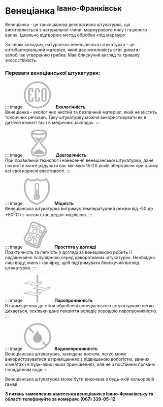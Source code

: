 # Венеціанка <sup>Івано-Франківськ</sup>

Венеціанка - це тонкошарова декоративна штукатурка, що виготовляється з натуральної глини, мармурового
пилу і гашеного вапна. Ідеально відтворює метод обробки «під мармур».

За своїм складом, натуральна венеціанська штукатурка – це антибактеріальний матеріал, який дає можливість
стіні дихати і запобігає утворенню грибка. Має блискучий вигляд та тривалу зносостійкість.

### Переваги венеціанської штукатурки:

::: image
![](/img/2.png) **Екологічність**\
Венеціанка - екологічно чистий та безпечний матеріал, який не містить токсичних речовин. Таку штукатурку можна
використовувати як в дитячій кімнаті так і в медичних закладах.
:::

::: image
![](/img/1.png) **Довговічність**\
При правильній технології нанесення венеціанської штукатурки, дане покриття може радувати вас мінімум 15-20 років
зберігаючи при цьому всі свої корисні властивості.
:::

::: image
![](/img/3.png)**Міцність**\
Венеціанська штукатурка витримує температурний режим від -50 до +80<sup>0</sup>С і з часом стає дедалі міцнішою.
:::

::: image
![](/img/6.png)**Простота у догляді**\
Практичність та легкість у догляді за венеціанкою робить її надзвичайно популярною серед декоративних штукатурок.
Необхідно лиш воду, мило і ганчірку, щоб підтримувати блискучий вигляд штукатурки.
:::

::: image
![](/img/5.png)**Паропроникність**\
В приміщеннях де стіни оброблені венеціанською штукатуркою легко дихається, оскільки дане покриття володіє хорошою паропроникністю.
:::

::: image
![](/img/4.png)**Водонепроникність**\
Венеціанська штукатурка, захищена воском, легко може використовуватися в приміщеннях з підвищеною вологістю, ванних кімнатах і в
будь-яких інших приміщеннях, але не з постійним прямим попаданням води.
:::

Венеціанська штукатурка може бути виконана в будь-якій кольоровій гаммі

**З питань замовлення нанесення венеціанки в Івано-Франківську та області телефонуйте за номером: (067) 339-05-12**